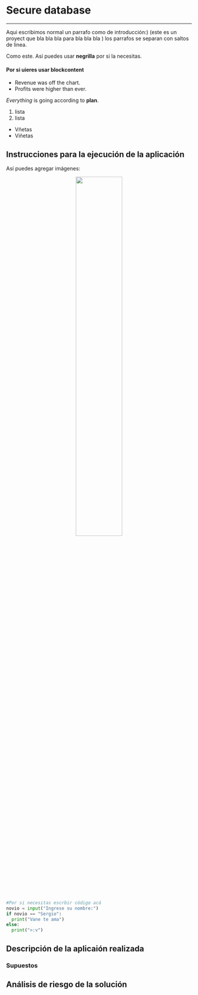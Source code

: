 # Secure database

___

Aqui escribimos normal un parrafo como de introducción:) (este es un proyect que bla bla bla para bla bla bla ) los parrafos se separan con saltos de linea.

Como este.
Así puedes usar **negrilla** por si la necesitas.

 #### Por si uieres usar blockcontent

 - Revenue was off the chart.
 - Profits were higher than ever.

  *Everything* is going according to **plan**.

1. lista
1. lista

- Vñetas
- Viñetas

## Instrucciones para la ejecución de la aplicación

Así puedes agregar imágenes: 
<p align="center"><img src="descarga.jpg" width="50%"></p>

```Python
#Por si necesitas escrbir código acá
novio = input("Ingrese su nombre:")
if novio == "Sergio":
  print("Vane te ama")
else:
  print(">:v")

```

## Descripción de la aplicaión realizada

### Supuestos

## Análisis de riesgo de la solución
